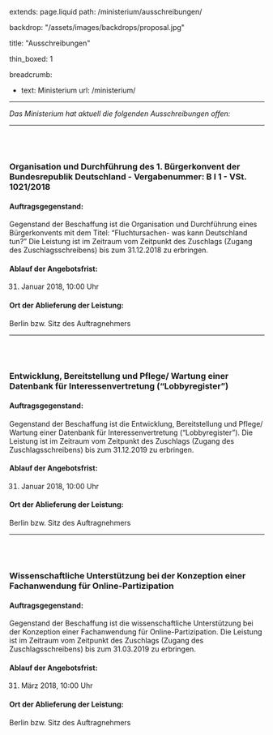 extends: page.liquid
path: /ministerium/ausschreibungen/

backdrop: "/assets/images/backdrops/proposal.jpg"

title: "Ausschreibungen"

thin_boxed: 1

breadcrumb:
 - text: Ministerium
   url: /ministerium/

---

_Das Ministerium hat aktuell die folgenden Ausschreibungen offen:_

---
<br>
<br>

### Organisation und Durchführung des 1. Bürgerkonvent der Bundesrepublik Deutschland - Vergabenummer: B I 1 - VSt. 1021/2018

#### Auftragsgegenstand:
Gegenstand der Beschaffung ist die Organisation und Durchführung eines Bürgerkonvents mit dem Titel: “Fluchtursachen- was kann Deutschland tun?” Die Leistung ist im Zeitraum vom Zeitpunkt des Zuschlags (Zugang des Zuschlagsschreibens) bis zum 31.12.2018 zu erbringen.

#### Ablauf der Angebotsfrist:
31. Januar 2018, 10:00 Uhr

#### Ort der Ablieferung der Leistung:
Berlin bzw. Sitz des Auftragnehmers

---


<br>
<br>

### Entwicklung, Bereitstellung und Pflege/ Wartung einer Datenbank für Interessenvertretung (“Lobbyregister”)

#### Auftragsgegenstand:
Gegenstand der Beschaffung ist die Entwicklung, Bereitstellung und Pflege/ Wartung einer Datenbank für Interessenvertretung (“Lobbyregister”). Die Leistung ist im Zeitraum vom Zeitpunkt des Zuschlags (Zugang des Zuschlagsschreibens) bis zum 31.12.2019 zu erbringen.

#### Ablauf der Angebotsfrist:
31. Januar 2018, 10:00 Uhr

#### Ort der Ablieferung der Leistung:
Berlin bzw. Sitz des Auftragnehmers

---

<br>
<br>

### Wissenschaftliche Unterstützung bei der Konzeption einer Fachanwendung für Online-Partizipation

#### Auftragsgegenstand:
Gegenstand der Beschaffung ist die wissenschaftliche Unterstützung bei der Konzeption einer Fachanwendung für Online-Partizipation. Die Leistung ist im Zeitraum vom Zeitpunkt des Zuschlags (Zugang des Zuschlagsschreibens) bis zum 31.03.2019 zu erbringen.

#### Ablauf der Angebotsfrist:
31. März 2018, 10:00 Uhr

#### Ort der Ablieferung der Leistung:
Berlin bzw. Sitz des Auftragnehmers

